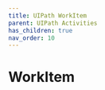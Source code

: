 ```yaml
---
title: UIPath WorkItem
parent: UIPath Activities
has_children: true
nav_order: 10
---
```


# WorkItem

